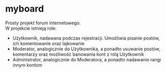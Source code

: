 # myboard

Prosty projekt forum internetowego. <br> 
W projekcie istnieją role: <br> 
- Użytkownik, nadawana podczas rejestracji. Umożliwia pisanie postów, ich komentowanie oraz lajkowanie <br> 
- Moderator, analogicznie do Użytkownika, a ponadto usuwanie postów, komentarzy oraz możliwość banowania kont z rolą Użytkownik <br> 
- Administrator, analogicznie do Moderatora, a ponadto nadawanie rangi innym kontom
